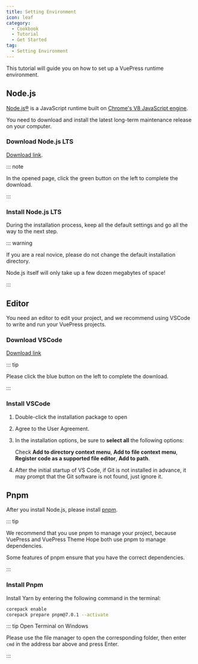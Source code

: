 ```yaml
---
title: Setting Environment
icon: leaf
category:
  - Cookbook
  - Tutorial
  - Get Started
tag:
  - Setting Environment
---
```


This tutorial will guide you on how to set up a VuePress runtime environment.

## Node.js

[Node.js®](https://nodejs.org/en/) is a JavaScript runtime built on [Chrome's V8 JavaScript engine](https://v8.dev/).

You need to download and install the latest long-term maintenance release on your computer.

### Download Node.js LTS

[Download link](https://nodejs.org/en/).

::: note

In the opened page, click the green button on the left to complete the download.

:::

### Install Node.js LTS

During the installation process, keep all the default settings and go all the way to the next step.

::: warning

If you are a real novice, please do not change the default installation directory.

Node.js itself will only take up a few dozen megabytes of space!

:::

## Editor

You need an editor to edit your project, and we recommend using VSCode to write and run your VuePress projects.

### Download VSCode

[Download link](https://code.visualstudio.com/)

::: tip

Please click the blue button on the left to complete the download.

:::

### Install VSCode

1. Double-click the installation package to open

1. Agree to the User Agreement.

1. In the installation options, be sure to **select all** the following options:

   Check **Add to directory context menu**, **Add to file context menu**, **Register code as a supported file editor**, **Add to path**.

1. After the initial startup of VS Code, if Git is not installed in advance, it may prompt that the Git software is not found, just ignore it.

## Pnpm

After you install Node.js, please install [pnpm](https://pnpm.io).

::: tip

We recommend that you use pnpm to manage your project, because VuePress and VuePress Theme Hope both use pnpm to manage dependencies.

Some features of pnpm ensure that you have the correct dependencies.

:::

### Install Pnpm

Install Yarn by entering the following command in the terminal:

```sh
corepack enable
corepack prepare pnpm@7.0.1 --activate
```

::: tip Open Terminal on Windows

Please use the file manager to open the corresponding folder, then enter `cmd` in the address bar above and press Enter.

:::
